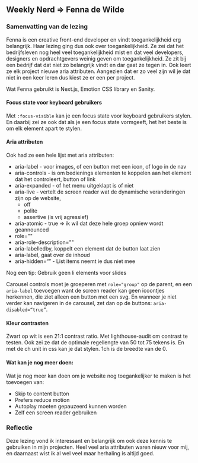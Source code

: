 ## Weekly Nerd => Fenna de Wilde

### Samenvatting van de lezing

Fenna is een creative front-end developer en vindt toegankelijkheid erg belangrijk. Haar lezing ging dus ook over toegankelijkheid. Ze zei dat het bedrijfsleven nog heel veel toegankelijkheid mist en dat veel developers, designers en opdrachtgevers weinig geven om toegankelijkheid. Ze zit bij een bedrijf dat dat niet zo belangrijk vindt en dar gaat ze tegen in. Ook leert ze elk project nieuwe aria attributen. Aangezien dat er zo veel zijn wil je dat niet in een keer leren dus kiest ze er een per project. 

Wat Fenna gebruikt is Next.js, Emotion CSS library en Sanity. 

#### Focus state voor keyboard gebruikers

Met `:focus-visible` kan je een focus state voor keyboard gebruikers stylen. En daarbij zei ze ook dat als je een focus state vormgeeft, het het beste is om elk element apart te stylen.

#### Aria attributen

Ook had ze een hele lijst met aria attributen:

- aria-label - voor images, of een button met een icon, of logo in de nav
- aria-controls - is om bedienings elementen te koppelen aan het element dat het controleert, button of link
- aria-expanded - of het menu uitgeklapt is of niet
- aria-live - vertelt de screen reader wat de dynamische veranderingen zijn op de website, 
    - off
    - polite
    - assertive (is vrij agressief) 
- aria-atomic - true => ik wil dat deze hele groep opniew wordt geannounced
- role=""
- aria-role-description=""
- aria-labelledby, koppelt een element dat de button laat zien
- aria-label, gaat over de inhoud 
- aria-hidden=“” - List items neemt ie dus niet mee 

Nog een tip: Gebruik geen li elements voor slides

Carousel controls moet je groeperen met `role="group"` op de parent, en een `aria-label` toevoegen want de screen reader kan geen icoontjes herkennen, die ziet alleen een button met een svg. En wanneer je niet verder kan navigeren in de carousel, zet dan op de buttons: `aria-disabled=“true”`.

#### Kleur contrasten 

Zwart op wit is een 21:1 contrast ratio. Met lighthouse-audit om contrast te testen.
Ook zei ze dat de optimale regellengte van 50 tot 75 tekens is. En met de ch unit in css kan je dat stylen. 1ch is de breedte van de 0.

#### Wat kan je nog meer doen:

Wat je nog meer kan doen om je website nog toegankelijker te maken is het toevoegen van:

- Skip to content button
- Prefers reduce motion
- Autoplay moeten gepauzeerd kunnen worden
- Zelf een screen reader gebruiken

### Reflectie

Deze lezing vond ik interessant en belangrijk om ook deze kennis te gebruiken in mijn projecten. 
Heel veel aria attributen waren nieuw voor mij, en daarnaast wist ik al wel veel maar herhaling is altijd goed. 